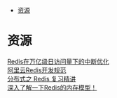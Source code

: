 <!-- TOC -->

- [资源](#资源)

<!-- /TOC -->

# 资源

[Redis在万亿级日访问量下的中断优化](https://mp.weixin.qq.com/s/sXrxcggBczaNCZc4aoFTZw)<br>
[阿里云Redis开发规范](http://mp.weixin.qq.com/s?__biz=MzU2NjIzNDk5NQ==&mid=2247485762&idx=1&sn=b9c0a614737d071478ea78206e3457e3&chksm=fcaed35ecbd95a48db48dddb127a64054c3f6c79f29ddea3f7e07476a3f5d90174b9b320e2f5&mpshare=1&scene=24&srcid=02263ajumjlX90ZI6lKb91Ov#rd)<br>
[分布式之 Redis 复习精讲](https://mp.weixin.qq.com/s/6ODw-0Sq0CiOFBqJv057UA)<br>
[深入了解一下Redis的内存模型！](https://mp.weixin.qq.com/s/mI3nDtQdlVlLv2uUTxJegA)<br>

